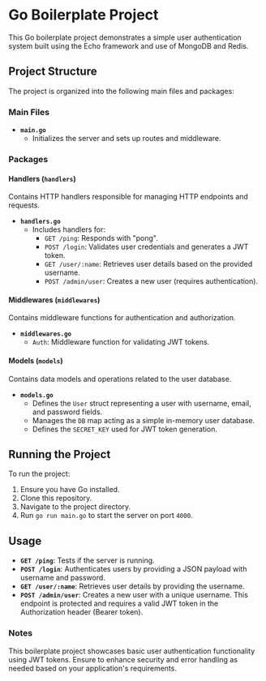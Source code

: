 # Go Boilerplate Project

This Go boilerplate project demonstrates a simple user authentication system built using the Echo framework and use of MongoDB and Redis.

## Project Structure

The project is organized into the following main files and packages:

### Main Files

- **`main.go`**
  - Initializes the server and sets up routes and middleware.

### Packages

#### Handlers (`handlers`)

Contains HTTP handlers responsible for managing HTTP endpoints and requests.

- **`handlers.go`**
  - Includes handlers for:
    - `GET /ping`: Responds with "pong".
    - `POST /login`: Validates user credentials and generates a JWT token.
    - `GET /user/:name`: Retrieves user details based on the provided username.
    - `POST /admin/user`: Creates a new user (requires authentication).

#### Middlewares (`middlewares`)

Contains middleware functions for authentication and authorization.

- **`middlewares.go`**
  - `Auth`: Middleware function for validating JWT tokens.

#### Models (`models`)

Contains data models and operations related to the user database.

- **`models.go`**
  - Defines the `User` struct representing a user with username, email, and password fields.
  - Manages the `DB` map acting as a simple in-memory user database.
  - Defines the `SECRET_KEY` used for JWT token generation.

## Running the Project

To run the project:

1. Ensure you have Go installed.
2. Clone this repository.
3. Navigate to the project directory.
4. Run `go run main.go` to start the server on port `4000`.

## Usage

- **`GET /ping`**: Tests if the server is running.
- **`POST /login`**: Authenticates users by providing a JSON payload with username and password.
- **`GET /user/:name`**: Retrieves user details by providing the username.
- **`POST /admin/user`**: Creates a new user with a unique username. This endpoint is protected and requires a valid JWT token in the Authorization header (Bearer token).

### Notes

This boilerplate project showcases basic user authentication functionality using JWT tokens. Ensure to enhance security and error handling as needed based on your application's requirements.
